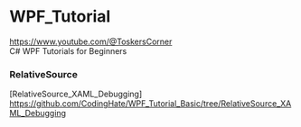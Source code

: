 # WPF_Tutorial

https://www.youtube.com/@ToskersCorner</br>
C# WPF Tutorials for Beginners</br>


### RelativeSource
[RelativeSource_XAML_Debugging] https://github.com/CodingHate/WPF_Tutorial_Basic/tree/RelativeSource_XAML_Debugging
